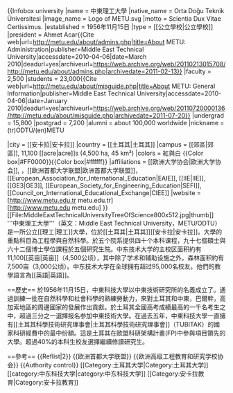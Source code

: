 {{Infobox university
|name            = 中東理工大學
|native_name     = Orta Doğu Teknik Üniversitesi
|image_name      = Logo of METU.svg
|motto           = Scientia Dux Vitae Certissimus.
|established     = 1956年11月15日
|type            = [[公立學校|公立學校]]
|president       = Ahmet Acar<ref name="AboutMETUAdministration">{{Cite web|url=http://metu.edu/about/admins.php|title=About METU: Administration|publisher=Middle East Technical University|accessdate=2010-04-06|date=March 2010|deadurl=yes|archiveurl=https://web.archive.org/web/20110213015708/http://metu.edu/about/admins.php|archivedate=2011-02-13}}</ref>
|faculty         = 2,500
|students        = 23,000<ref name="AboutMETUGeneral">{{Cite web|url=http://metu.edu/about/misguide.php|title=About METU: General Information|publisher=Middle East Technical University|accessdate=2010-04-06|date=January 2010|deadurl=yes|archiveurl=https://web.archive.org/web/20110720000136/http://metu.edu/about/misguide.php|archivedate=2011-07-20}}</ref>
|undergrad       = 15,800<ref name="AboutMETUGeneral"/>
|postgrad        = 7,200<ref name="AboutMETUGeneral"/>
|alumni          = about 100,000 worldwide
|nickname        = (tr)ODTÜ/(en)METU
<!--|mascot          = N/A-->
|city            = [[安卡拉|安卡拉]]
|country         = [[土耳其|土耳其]]
|campus          = [[郊區|郊區]], 11,100 [[acre|acre]]s (4,500 ha, 45 km²)<ref name="AboutMETUGeneral"/>
|colors          = 紅與白 {{Color box|#FF0000}}{{Color box|#ffffff}}
|affiliations    = [[欧洲大学协会|欧洲大学协会]], ，[[欧洲首都大学联盟|欧洲首都大学联盟]]，[[European_Association_for_International_Education|EAIE]], [[IIE|IIE]], [[GE3|GE3]], [[European_Society_for_Engineering_Education|SEFI]], [[Council_on_International_Educational_Exchange|CIEE]]<ref name="AboutMETUGeneral"/>
|website         = [http://www.metu.edu.tr metu.edu.tr]<br>[http://www.metu.edu metu.edu]
}}
[[File:MiddleEastTechnicalUniversityTreeOfScience800x512.jpg|thumb]]
'''中東理工大學'''（英文：Middle East Technical University，METU/ODTU）是一所公立[[理工|理工]]大學，位於[[土耳其|土耳其]][[安卡拉|安卡拉]]。大學的重點科目為工程學與自然科學。於五个院系提供四十个本科课程，九十七個碩士與六十二個博士學位課程於五個研究生院。中东技术大学的主校区面积約有11,100[[英亩|英亩]]（4,500公顷），其中除了学术和辅助设施之外，森林面积約有7,500亩（3,000公顷）。中东技术大学在全球拥有超过95,000名校友。他們的教學語言為[[英語|英語]]。

==歷史==
於1956年11月15日，中東科技大學以中東技術研究所的名義成立了。通過訓練一批在自然科學和社會科學的熟練勞動力，來對土耳其和中東，巴爾幹，高加索地區的周邊國家的發展作出貢獻。於土耳其全國高考成績最高的一千名考生之中，超過三分之一選擇报名参加中東技術大學。在過去五年，中東科技大學一直擁有[[土耳其科學技術研究理事會|土耳其科學技術研究理事會]]（TUBITAK）的國家科研經費中的最中份額。這是土耳其在歐盟科研架構計畫(FP)中參與項目領先的大學。超過40%的本科生校友選擇繼續修讀研究生。

==參考==
{{Reflist|2}}
{{欧洲首都大学联盟}}
{{欧洲高级工程教育和研究学校协会}}
{{Authority control}}
[[Category:土耳其大学|Category:土耳其大学]]
[[category:中东科技大学|category:中东科技大学]]
[[Category:安卡拉教育|Category:安卡拉教育]]